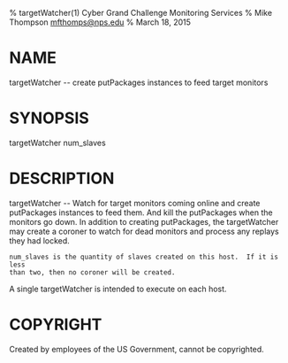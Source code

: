 % targetWatcher(1) Cyber Grand Challenge Monitoring Services
% Mike Thompson <mfthomps@nps.edu>
% March 18, 2015
# NAME

targetWatcher --  create putPackages instances to feed target monitors

# SYNOPSIS

targetWatcher num_slaves

# DESCRIPTION

targetWatcher -- Watch for target monitors coming online and create putPackages
instances to feed them.  And kill the putPackages when the monitors go down.
In addition to creating putPackages, the targetWatcher may create a coroner
to watch for dead monitors and process any replays they had locked.

    num_slaves is the quantity of slaves created on this host.  If it is less
    than two, then no coroner will be created.

A single targetWatcher is intended to execute on each host.

# COPYRIGHT
Created by employees of the US Government, cannot be copyrighted.
